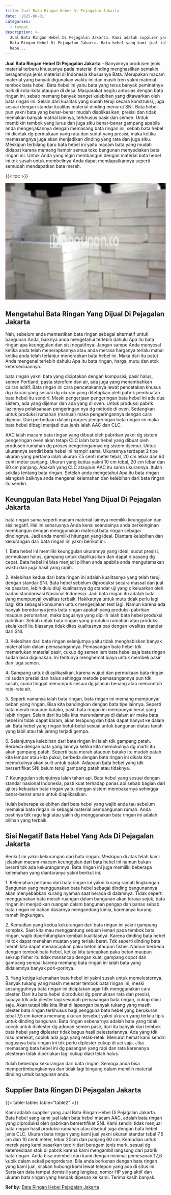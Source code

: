 ```yaml
---
title: Jual Bata Ringan Hebel Di Pejagalan Jakarta
date: '2025-06-01'
categories:
  - tempat
description: >-
  Jual Bata Ringan Hebel Di Pejagalan Jakarta. Kami adalah supplier yang Jual
  Bata Ringan Hebel Di Pejagalan Jakarta. Bata hebel yang kami jual ialah bata
  hebe...
---
```


**Jual Bata Ringan Hebel Di Pejagalan Jakarta** – Banyaknya produsen jenis material terbaru khususnya pada material dinding menghasilkan semakin beragamnya jenis material di Indonesia khususnya Bata. Merupakan macam material yang banyak digunakan waktu ini dan masih tren yakni material tembok bata hebel. Bata hebel ini yaitu bata yang terus banyak peminatnya baik di kota-kota ataupun di desa. Masyarakat begitu antusias dengan bata ringan ini, sebab memang banyak banget kelebihan yang ditawarkan oleh bata ringan ini. Selain dari kualitas yang sudah teruji secara konstruksi, juga sesuai dengan standar kualitas material dinding menurut SNI. Bata hebel pun yakni bata yang benar-benar mudah diaplikasikan, presisi dan tidak memakan banyak matrial lainnya, terkhusus pasir dan semen. Untuk membikin tembok yang lurus dan juga siku benar-benar gampang apabila anda mengerjakannya dengan memasang bata ringan ini, sebab bata hebel ini dicetak dg permukaan yang rata dan sudut yang presisi, maka ketika memasangnya juga akan menjadikan dinding yang rata dan juga siku. Meskipun terbilang baru bata hebel ini yaitu macam bata yang mudah didapat karena memang hampir semua toko bangunan menyediakan bata ringan ini. Untuk Anda yang ingin membangun dengan material bata hebel ini tdk susah untuk membelinya Anda dapat mendapatkannya seperti semudah mendapatkan bata merah.

{{< toc >}}

![Jual Bata Ringan Hebel Di Pejagalan Jakarta](/images/jual-hebel-murah-06.png)

## Mengetahui Bata Ringan Yang Dijual Di Pejagalan Jakarta

Nah, sebelum anda memastikan bata ringan sebagai alternatif untuk bangunan Anda, baiknya anda mengetahui terlebih dahulu Apa itu bata ringan apa keunggulan dan sisi negatifnya. Jangan sampe Anda menyesal ketika anda telah menerapkannya atau anda merasa harganya terlalu mahal ketika anda telah terlanjur menerapkan bata hebel ini. Maka dari itu patut Anda mengenal terlebih dahulu Apa itu bata ringan, harga, mutu dan stok ketersediaannya.

bata ringan yakni bata yang diciptakan dengan komposisi; pasir halus, semen Portland, pasta sterofom dan air, ada juga yang menambahkan cairan aditif. Bata ringan ini cara pencetakannya lewat pencetakan khusus dg ukuran yang sesuai dg ukuran yang ditetapkan oleh pabrik pembuatan bata hebel itu sendiri. Meski pengerjaan pengeringan bata hebel ini ada dua sistem, ada yang dijemur dan ada yang di oven. Untuk produksi pabrik lazimnya pelaksanaan pengeringan nya dg metode di oven. Sedangkan untuk produksi rumahan (manual) maka pengeringannya dengan cara dijemur. Dari perbedaan dalam progres pengeringan bata ringan ini maka bata hebel dibagi menjadi dua jenis ialah AAC dan CLC.

AAC ialah macam bata ringan yang dibuat oleh pabrikan yakni dg sistem pengeringan oven akan tetapi CLC ialah bata hebel yang dibuat oleh produsen rumahan dg proses pengeringannya dg sistem dijemur. Untuk ukurannya sendiri bata hebel ini hampir sama. Ukurannya terdapat 2 tipe ukuran yang pertama ialah ukuran 7.5 centi meter tebal, 20 cm lebar dan 60 centi meter panjang. Ukuran yang kedua yakni 10 cm tebal, 20 cm lebar dan 60 cm panjang. Apakah yang CLC ataupun AAC itu sama ukurannya. Itulah sekilas tentang bata ringan. Setelah anda mengetahui Apa itu bata ringan alangkah baiknya anda mengenal kelemahan dan kelebihan dari bata ringan itu sendiri.

## Keunggulan Bata Hebel Yang Dijual Di Pejagalan Jakarta

bata ringan sama seperti macam material lainnya memiliki keunggulan dan sisi negatif. Hal ini seharusnya Anda kenal seandainya anda berkeinginan membangun dengan menggunakan material bata ringan sebagai dindingnya. Jadi anda memiliki hitungan yang ideal. Diantara kelebihan dan kekurangan dari bata ringan ini yakni berikut ini.

1\. Bata hebel ini memiliki keunggulan ukurannya yang ideal, sudut presisi, permukaan halus, gampang untuk diaplikasikan dan dapat dipasang dg cepat. Bata hebel ini bisa menjadi pilihan anda apabila anda mengutamakan waktu dan juga hasil yang rapih.

2\. Kelebihan kedua dari bata ringan ini adalah kualitasnya yang telah teruji dengan standar SNI. Bata hebel sebelum diproduksi secara massal dan jual ke pasaran, lebih dulu diuji kualitasnya dg standar uji yang dikeluarkan oleh badan standarisasi Nasional Indonesia. Jadi bata ringan itu adalah bata yang mempunyai kwalitas terbaik. Hakikatnya untuk mutu tidak perlu lagi bagi kita sebagai konsumen untuk mengerjakan test lagi. Namun karena ada banyak beredarnya jenis bata ringan apakah yang produksi pabrikan maupun perumahan, maka bagusnya yang dipilih ialah bata hebel produksi pabrikan. Sebab untuk bata ringan yang produksi rumahan atau produksi skala kecil itu biasanya tidak dites kualitasnya pas dengan kwalitas standar dari SNI.

3\. Kelebihan dari bata ringan selanjutnya yaitu tidak menghabiskan banyak material lain dalam pemasangannya. Pemasangan bata hebel tdk memerlukan material pasir, cukup dg semen lem bata hebel saja bata ringan sudah bisa digunakan. Ini tentunya menghemat biaya untuk membeli pasir dan juga semen.

4\. Gampang untuk di aplikasikan, karena wujud dan permukaan bata ringan ini sudah presisi dan halus sehingga metode pemasangannya pun tdk susah, cuma tinggal menumpuk sesuai dg jalanan benang atau mencontoh rata-rata air.

5\. Seperti namanya ialah bata ringan, bata ringan ini memang mempunyai beban yang ringan. Bisa kita bandingkan dengan bata tipe lainnya. Seperti bata merah maupun batako, pasti bata ringan ini mempunyai berat yang lebih ringan. Selain dari itu bila kita merendamnya di dalam air maka bata hebel ini tidak dapat karam, akan terapung dan tidak dapat hanyut ke dalam air. Bata hebel yang ringan betul-betul sesuai untuk bangunan diatas tanah yang labil atau tak jarang terjadi gempa.

6\. Selanjutnya kelebihan dari bata ringan ini ialah tdk gampang patah. Berbeda dengan bata yang lainnya ketika kita memukulnya dg martil itu akan gampang patah. Seperti bata merah ataupun batako itu mudah patah kita lempar atau kita pukul, berbeda dengan bata ringan ini dikala kita memukulnya akan sulit untuk patah. Adapaun bata hebel yang tdk bersertifikat SNI belum teruji gampang patah atau tidaknya.

7\. Keunggulan selanjutnya ialah tahan api. Bata hebel yang sesuai dengan standar nasional Indonesia, pasti kuat terhadap panas api sebab bagian dari uji tes kekuatan bata ringan yaitu dengan sistem membakarnya sehingga benar-benar aman untuk diaplikasikan.

Itulah beberapa kelebihan dari bata hebel yang wajib anda tau sebelum memakai bata ringan ini sebagai material pembangunan rumah. Anda pastinya tdk ragu lagi atau yakin dg menggunakan bata ringan ini adalah pilihan yang terbaik.

## Sisi Negatif Bata Hebel Yang Ada Di Pejagalan Jakarta

Berikut ini yakni kekurangan dari bata ringan. Meskipun di atas telah kami jelaskan macam-macam keunggulan dari bata hebel ini namun bukan berarti tdk ada kekurangannya. Bata ringan ini juga memiliki beberapa kelemahan yang diantaranya yakni berikut ini.

1\. Kelemahan pertama dari bata ringan ini yakni kurang ramah lingkungan. Bangunan yang menggunakan bata hebel sebagai dinding bangunannya akan menyebabkan kurang nyaman saat berada di dalamnya. Tidak seperti menggunakan bata merah ruangan dalam bangunan akan terasa sejuk, bata ringan ini menjadikan ruangan dalam bangunan pengap dan panas sebab bata ringan ini bahan dasarnya mengandung kimia, karenanya kurang ramah lingkungan.

2\. Kemudian yang kedua kekurangan dari bata ringan ini yakni gampang somplak. Saat kita mau menggantung sebuah lemari pada tembok bata ringan, wajib diperhitungkan kembali kualitasnya. Karena dinding bata hebel ini tdk dapat menahan muatan yang terlalu berat. Tdk seperti dinding bata merah kita dapat menancapkan paku beton ataupun fisher. Namun berbeda dengan tembok bata hebel, ketika kita tancapkan paku beton maupun sekrup fisher itu tidak menancap dengan kuat, gampang copot dan gampang sempal karena memang bata ringan ini ialah bata yang didalamnya banyak pori-porinya.

3\. Yang ketiga kelemahan bata hebel ini yakni susah untuk memelesternya. Banyak tukang yang masih melester tembok bata ringan ini, meski sesungguhnya bata ringan ini diciptakan agar tdk menggunakan cara plester. Dari itu bata hebel diproduksi dg permukaan rata dan presisi, supaya tdk ada plester lagi sesudah pemasangan bata ringan, cukup diaci saja. Akan tetapi bila kita lihat di lapangan banyak tukang yang masih plester bata ringan terkhusus bagi pengguna bata hebel yang berukuran tebal 7,5 cm karena memang ukuran tersebut yakni ukuran yang terlalu tipis untuk dinding bangunan. Bata ringan sebenarnya adalah bata yang tidak cocok untuk diplester dg adonan semen pasir, dari itu banyak dari tembok bata hebel yang diplester tidak bagus hasil pelestariannya. Ada yang tdk mau merekat, coplok ada juga yang retak-retak. Menurut hemat kami sendiri bagusnya bata ringan ini tdk perlu diplester cukup di aci saja. Jika memasang bata hebel ini dg pasangan yang rapi dan rata karenanya plesteran tidak diperlukan lagi cukup diaci telah halus.

Itulah beberapa kekurangan dari bata ringan, Semoga anda bisa mempertimbangkannya dan tidak lagi bingung dalam memilih material dinding untuk bangunan anda.

## Supplier Bata Ringan Di Pejagalan Jakarta

{{< table-tables table="table2" >}}

Kami adalah supplier yang Jual Bata Ringan Hebel Di Pejagalan Jakarta. Bata hebel yang kami jual ialah bata hebel macam AAC, adalah bata ringan yang diproduksi oleh pabrikan bersertifikat SNI. Kami sendiri tidak menjual bata ringan hasil produksi rumahan atau disebut juga dengan bata hebel jenis CLC. Ukuran bata ringan yang kami jual yakni ukuran standar tebal 7,5 cm dan 10 centi meter, lebar 20cm dan panjang 60 cm. Kemudian untuk merek yang kami pasarkan terdiri dari beragam jenis merk, sesuai dg ketersediaan stok di pabrik karena kami mengambil langsung dari pabrik bata ringan. Anda bisa membeli dari kami dengan minimal pemesanan 12,6 kubik dalam sekali pengorderan. Bila anda berkenan dengan bata ringan yang kami jual, silakan hubungi kami lewat telepon yang ada di situs ini. Sertakan data tempat domisili yang lengkap, nomor HP yang aktif dan ukuran bata ringan yang hendak dipesan ke kami. Terima kasih banyak.

**Ref by:** [Bata Ringan Hebel Pejagalan Jakarta](https://id.wikipedia.org/wiki/Bata)
